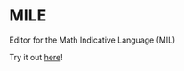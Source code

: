 # MILE
Editor for the Math Indicative Language (MIL)

Try it out [here](https://htmlpreview.github.io/https://github.com/Jah-On/MILE/blob/7b1f4d2573761556d858a0d39170057c40346a7b/index.html)!
